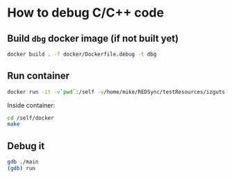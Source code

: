 # How to debug C/C++ code

## Build `dbg` docker image (if not built yet)

```bash
docker build . -f docker/Dockerfile.debug -t dbg
```

## Run container

```bash
docker run -it -v`pwd`:/self -v/home/mike/REDSync/testResources/izguts:/test dbg bash
```

Inside container:

```bash
cd /self/docker
make
```

## Debug it

```bash
gdb ./main
(gdb) run
```